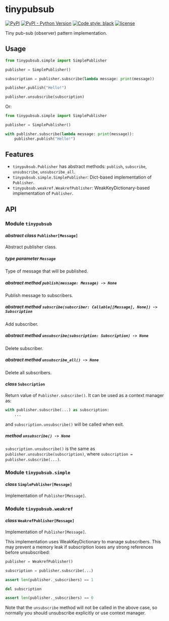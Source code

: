 # tinypubsub

[![PyPI](https://img.shields.io/pypi/v/tinypubsub)](https://pypi.org/project/tinypubsub/)
[![PyPI - Python Version](https://img.shields.io/pypi/pyversions/tinypubsub)](https://pypi.org/project/tinypubsub/)
[![Code style: black](https://img.shields.io/badge/code%20style-black-000000.svg)](https://github.com/psf/black)
[![license](https://img.shields.io/github/license/nekonoshiri/tinypubsub)](https://github.com/nekonoshiri/tinypubsub/blob/main/LICENSE)

Tiny pub-sub (observer) pattern implementation.

## Usage

```Python
from tinypubsub.simple import SimplePublisher

publisher = SimplePublisher()

subscription = publisher.subscribe(lambda message: print(message))

publisher.publish("Hello!")

publisher.unsubscribe(subscription)
```

Or:

```Python
from tinypubsub.simple import SimplePublisher

publisher = SimplePublisher()

with publisher.subscribe(lambda message: print(message)):
    publisher.publish("Hello!")
```

## Features

- `tinypubsub.Publisher` has abstract methods: `publish`, `subscribe`, `unsubscribe`, `unsubscribe_all`.
- `tinypubsub.simple.SimplePublisher`: Dict-based implementation of `Publisher`.
- `tinypubsub.weakref.WeakrefPublisher`: WeakKeyDictionary-based implementation of `Publisher`.

## API

### Module `tinypubsub`

#### *abstract class* `Publisher[Message]`

Abstract publisher class.

##### *type parameter* `Message`

Type of message that will be published.

##### *abstract method* `publish(message: Message) -> None`

Publish message to subscribers.

##### *abstract method* `subscribe(subscriber: Callable[[Message], None]) -> Subscription`

Add subscriber.

##### *abstract method* `unsubscribe(subscription: Subscription) -> None`

Delete subscriber.

##### *abstract method* `unsubscribe_all() -> None`

Delete all subscribers.

#### *class* `Subscription`

Return value of `Publisher.subscribe()`.
It can be used as a context manager as:

```Python
with publisher.subscribe(...) as subscription:
    ...
```

and `subscription.unsubscribe()` will be called when exit.

##### *method* `unsubscribe() -> None`

`subscription.unsubscribe()` is the same as `publisher.unsubscribe(subscription)`, where `subscription = publisher.subscribe(...)`.

### Module `tinypubsub.simple`

#### *class* `SimplePublisher[Message]`

Implementation of `Publisher[Message]`.

### Module `tinypubsub.weakref`

#### *class* `WeakrefPublisher[Message]`

Implementation of `Publisher[Message]`.

This implementation uses WeakKeyDictionary to manage subscribers.
This may prevent a memory leak if subscription loses any strong references before unsubscribed:

```Python
publisher = WeakrefPublisher()

subscription = publisher.subscribe(...)

assert len(publisher._subscribers) == 1

del subscription

assert len(publisher._subscribers) == 0
```

Note that the `unsubscribe` method will not be called in the above case,
so normally you should unsubscribe explicitly or use context manager.

